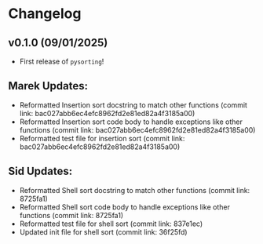 # Changelog

<!--next-version-placeholder-->

## v0.1.0 (09/01/2025)

- First release of `pysorting`!



## Marek Updates:
- Reformatted Insertion sort docstring to match other functions (commit link: bac027abb6ec4efc8962fd2e81ed82a4f3185a00)
- Reformatted Insertion sort code body to handle exceptions like other functions (commit link: bac027abb6ec4efc8962fd2e81ed82a4f3185a00)
- Reformatted test file for insertion sort (commit link: bac027abb6ec4efc8962fd2e81ed82a4f3185a00)

## Sid Updates:
- Reformatted Shell sort docstring to match other functions (commit link: 8725fa1)
- Reformatted Shell sort code body to handle exceptions like other functions (commit link: 8725fa1)
- Reformatted test file for shell sort (commit link: 837e1ec)
- Updated init file for shell sort (commit link: 36f25fd)